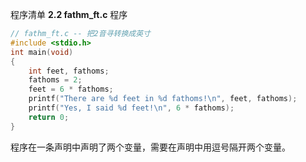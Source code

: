 程序清单 **2.2 fathm_ft.c** 程序

```c
// fathm_ft.c -- 把2音寻转换成英寸
#include <stdio.h>
int main(void) 
{
	int feet, fathoms;
	fathoms = 2;
	feet = 6 * fathoms;
	printf("There are %d feet in %d fathoms!\n", feet, fathoms);
	printf("Yes, I said %d feet!\n", 6 * fathoms);
	return 0;
}
```

程序在一条声明中声明了两个变量，需要在声明中用逗号隔开两个变量。